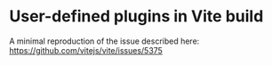# User-defined plugins in Vite build

A minimal reproduction of the issue described here:
https://github.com/vitejs/vite/issues/5375
